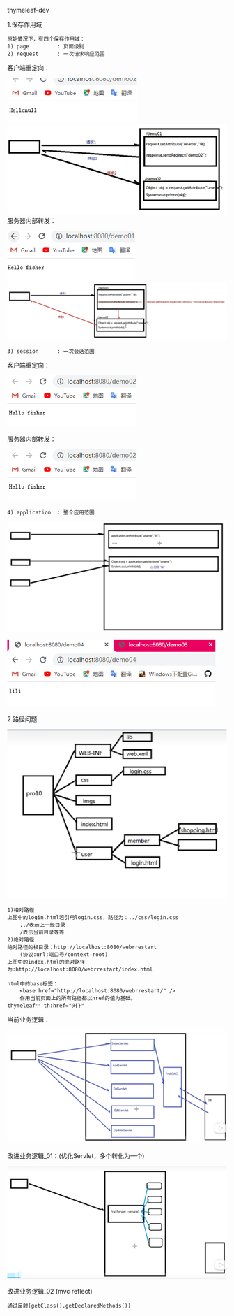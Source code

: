 thymeleaf-dev

1.保存作用域
    
    原始情况下，有四个保存作用域：
    1) page         : 页面级别
    2) request      : 一次请求响应范围
客户端重定向：

![img_1.png](img_1.png)
![img_2.png](img_2.png)
服务器内部转发：

![img_3.png](img_3.png)
![img.png](img.png)

    3) session      : 一次会话范围
客户端重定向：

![img_4.png](img_4.png)

服务器内部转发：

![img_5.png](img_5.png)


    4) application  : 整个应用范围

![img_6.png](img_6.png)

![img_7.png](img_7.png)

2.路径问题

![img_8.png](img_8.png)
    
    1)相对路径
    上图中的login.html若引用login.css，路径为：../css/login.css
        ../表示上一级目录
        /表示当前目录等等
    2)绝对路径
    绝对路径的根目录：http://localhost:8080/webrrestart
        (协议:url:端口号/context-root)
    上图中的index.html的绝对路径为:http://localhost:8080/webrrestart/index.html
    
    html中的base标签：
        <base href="http://localhost:8080/webrrestart/" />
        作用当前页面上的所有路径都以href的值为基础。
    thymeleaf中 th:href="@{}"


当前业务逻辑：

![img_9.png](img_9.png)

改进业务逻辑_01：(优化Servlet，多个转化为一个)

![img_10.png](img_10.png)

改进业务逻辑_02 (mvc reflect)

    通过反射(getClass().getDeclaredMethods())
